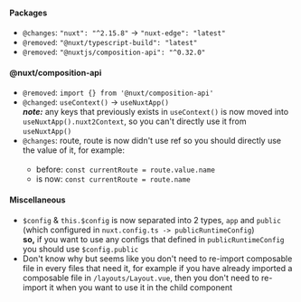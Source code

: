 #### Packages
- `@changes`: `"nuxt": "^2.15.8"` -> `"nuxt-edge": "latest"`
- `@removed`: `"@nuxt/typescript-build": "latest"`
- `@removed`: `"@nuxtjs/composition-api": "^0.32.0"`

#### @nuxt/composition-api
- `@removed`: `import {} from '@nuxt/composition-api'`
- `@changed`: `useContext()` -> `useNuxtApp()`
<br>*<b>note:</b>* any keys that previously exists in `useContext()` is now moved into `useNuxtApp().nuxt2Context`, so you can't directly use it from `useNuxtApp()`
- `@changes`: route, route is now didn't use ref so you should directly use the value of it, for example:
<br><br>
  - before: `const currentRoute = route.value.name`
  - is now: `const currentRoute = route.name`

#### Miscellaneous
- `$config` & `this.$config` is now separated into 2 types, `app` and `public` (which configured in `nuxt.config.ts -> publicRuntimeConfig`)
<br><b>so,</b> if you want to use any configs that defined in `publicRuntimeConfig` you should use `$config.public`
- Don't know why but seems like you don't need to re-import composable file in every files that need it, for example if you have already imported a composable file in `/layouts/Layout.vue`, then you don't need to re-import it when you want to use it in the child component
